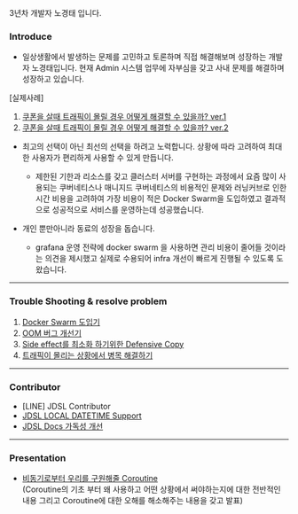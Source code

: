 3년차 개발자 노경태 입니다. 

### Introduce

- 일상생활에서 발생하는 문제를 고민하고 토론하며 직접 해결해보며 성장하는 개발자 노경태입니다. 현재 Admin 시스템 업무에 자부심을 갖고 사내 문제를 해결하며 성장하고 있습니다.

[실제사례]
 1. [쿠폰을 살때 트래픽이 몰릴 경우 어떻게 해결할 수 있을까? ver.1](https://golf-dev.tistory.com/76)
 2. [쿠폰을 살때 트래픽이 몰릴 경우 어떻게 해결할 수 있을까? ver.2](https://golf-dev.tistory.com/77)

- 최고의 선택이 아닌 최선의 선택을 하려고 노력합니다. 상황에 따라 고려하여 최대한 사용자가 편리하게 사용할 수 있게 만듭니다.
  - 제한된 기한과 리소스를 갖고 클러스터 서버를 구현하는 과정에서 요즘 많이 사용되는 쿠버네티스나 매니지드 쿠버네티스의 비용적인 문제와 러닝커브로 인한 시간 비용을 고려하여 가장 비용이 적은 Docker Swarm을 도입하였고 결과적으로 성공적으로 서비스를 운영하는데 성공했습니다.
 
- 개인 뿐만아니라 동료의 성장을 돕습니다.
  - grafana 운영 전략에 docker swarm 을 사용하면 관리 비용이 줄어들 것이라는 의견을 제시했고 실제로 수용되어 infra 개선이 빠르게 진행될 수 있도록 도왔습니다.

------------------------------------------------------------------------------------------------------------------------------

### Trouble Shooting & resolve problem

1. [Docker Swarm 도입기](https://golf-dev.tistory.com/78)
2. [OOM 버그 개선기](https://golf-dev.tistory.com/86)
3. [Side effect를 최소화 하기위한 Defensive Copy](https://golf-dev.tistory.com/90)
4. [트래픽이 몰리는 상황에서 병목 해결하기](https://golf-dev.tistory.com/75)

------------------------------------------------------------------------------------------------------------------------------

### Contributor

- [LINE] JDSL Contributor
- [JDSL LOCAL DATETIME Support](https://github.com/line/kotlin-jdsl/pull/639/files)
- [JDSL Docs 가독성 개선](https://github.com/line/kotlin-jdsl/issues/568)

------------------------------------------------------------------------------------------------------------------------------

### Presentation

- [비동기로부터 우리를 구원해줄 Coroutine](https://www.youtube.com/watch?v=w_kRlfhNb3c&t=1252s) <br/>
(Coroutine의 기초 부터 왜 사용하고 어떤 상황에서 써야하는지에 대한 전반적인 내용 그리고 Coroutine에 대한 오해를 해소해주는 내용을 갖고 발표)
